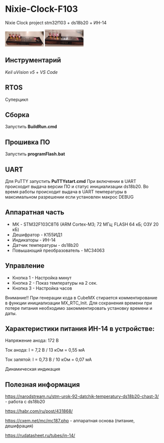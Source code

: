 # Nixie-Clock-F103
Nixie Clock project stm32f103 + ds18b20 + ИН-14

<img src="https://github.com/sergey12malyshev/Nixie-Clock-F103//raw/master/pictures/1670937612205.jpg" width=25% height=25%> 
<img src="https://github.com/sergey12malyshev/Nixie-Clock-F103//raw/master/pictures/1670937612194.jpg" width=25% height=25%> 

## Инструментарий
*Keil uVision v5* + *VS Code*

## RTOS
Суперцикл

## Сборка
Запустить **BuildRun.cmd**

## Прошивка ПО
Запустить **programFlash.bat**

## UART
Для PuTTY запустить **PuTTYstart.cmd**
При включении в UART происходит выдача версии ПО и статус инициализации ds18b20. Во время работы происходит выдача в UART температуры
в максимальном разрешении если установлен макрос DEBUG

## Аппаратная часть
- МК - STM32F103C8T6 (ARM Cortex-M3; 72 МГц; FLASH 64 кБ; ОЗУ 20 кБ)
- Дешифратор - К155ИД1
- Индикаторы - ИН-14
- Датчик температуры - ds18b20
- Повышающий преобразователь - MC34063

## Управление
- Кнопка 1 - Настройка минут
- Кнопка 2 - Показ температуры на 2 сек.
- Кнопка 3 - Настройка часов

Внимание!! При генерации кода в CubeMX стирается комментирование в функции инициализации MX_RTC_Init. Для сохранения времени при потере питания необходимо закомментировать установку времени и даты.

## Характеристики питания ИН-14 в устройстве:
Напряжение анода: 172 В

Ток анода: I = 7,2 В / 13 кОм = 0,55 мА

Ток запятой: I = 0,73 В / 10 кОм = 0,07 мА

Динамическая индикация

## Полезная информация
https://narodstream.ru/stm-urok-92-datchik-temperatury-ds18b20-chast-3/ - работа с ds18b20

https://habr.com/ru/post/431868/

https://cxem.net/mc/mc187.php - аппаратная основа (питание, дешифрация)

https://rudatasheet.ru/tubes/in-14/
